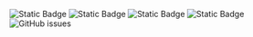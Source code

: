 ![Static Badge](https://img.shields.io/badge/blacklists-61-000000) ![Static Badge](https://img.shields.io/badge/blacklisted-2933273-cc0000) ![Static Badge](https://img.shields.io/badge/whitelisted-2251-00CC00) ![Static Badge](https://img.shields.io/badge/streaming_blacklist-28107-000000) ![GitHub issues](https://img.shields.io/github/issues/fabriziosalmi/blacklists)
